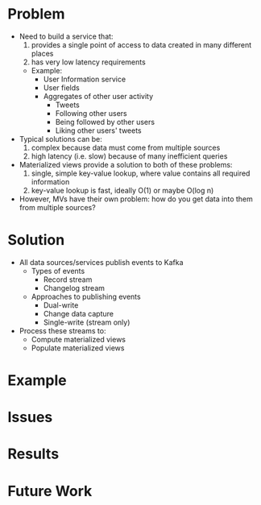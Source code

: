 # Problem

- Need to build a service that: 
    1) provides a single point of access to data created in many different places
    2) has very low latency requirements
    - Example: 
        - User Information service
        - User fields
        - Aggregates of other user activity
            - Tweets
            - Following other users
            - Being followed by other users
            - Liking other users' tweets
- Typical solutions can be:
    1) complex because data must come from multiple sources
    2) high latency (i.e. slow) because of many inefficient queries
- Materialized views provide a solution to both of these problems:
    1) single, simple key-value lookup, where value contains all required information
    2) key-value lookup is fast, ideally O(1) or maybe O(log n)
- However, MVs have their own problem: how do you get data into them from multiple sources?

# Solution

- All data sources/services publish events to Kafka
    - Types of events
        - Record stream
        - Changelog stream
    - Approaches to publishing events
        - Dual-write
        - Change data capture
        - Single-write (stream only)
- Process these streams to:
    - Compute materialized views
    - Populate materialized views

# Example

# Issues

# Results

# Future Work
